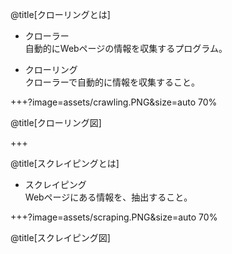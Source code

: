 @title[クローリングとは]

* クローラー  
自動的にWebページの情報を収集するプログラム。

* クローリング  
クローラーで自動的に情報を収集すること。

+++?image=assets/crawling.PNG&size=auto 70%

@title[クローリング図]

+++

@title[スクレイピングとは]

* スクレイピング  
Webページにある情報を、抽出すること。  

+++?image=assets/scraping.PNG&size=auto 70%

@title[スクレイピング図]

